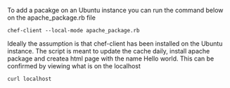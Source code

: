 To add a pacakge on an Ubuntu instance you can run the command below on the apache_package.rb file

```
chef-client --local-mode apache_package.rb
```

Ideally the assumption is that chef-client has been installed on the Ubuntu instance. 
The script is meant to update the cache daily, install apache package and createa html page with the name Hello world. This can be confirmed by viewing what is on the localhost

```
curl localhost
```